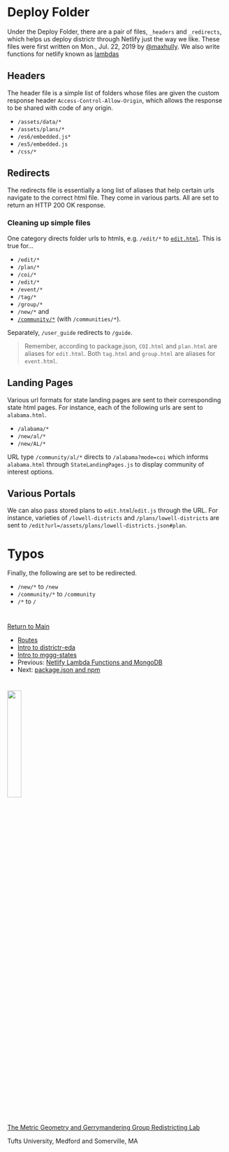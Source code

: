 # Deploy Folder

Under the Deploy Folder, there are a pair of files, `_headers` and
`_redirects`, which helps us deploy districtr through Netlify just the
way we like. These files were first written on Mon., Jul. 22, 2019 by
[@maxhully]. We also write functions for netlify known as [lambdas]

## Headers

The header file is a simple list of folders whose files are given
the custom response header `Access-Control-Allow-Origin`, which allows
the response to be shared with code of any origin. 

- `/assets/data/*`
- `/assets/plans/*`
- `/es6/embedded.js*`
- `/es5/embedded.js`
- `/css/*`

## Redirects

The redirects file is essentially a long list of aliases that help
certain urls navigate to the correct html file. They come in various
parts. All are set to return an HTTP 200 OK response.

### Cleaning up simple files

One category directs folder urls to htmls, e.g. `/edit/*` to
[`edit.html`]. This is true for...
- `/edit/*`
- `/plan/*`
- `/coi/*`
- `/edit/*`
- `/event/*`
- `/tag/*` 
- `/group/*`
- `/new/*` and
- [`/community/*`] (with `/communities/*`).

Separately, `/user_guide` redirects to `/guide`. 

> Remember, according to package.json, `COI.html` and `plan.html` are
aliases for `edit.html`. Both `tag.html` and `group.html` are aliases
for `event.html`.

## Landing Pages

Various url formats for state landing pages are sent to their
corresponding state html pages. For instance, each of the following urls
are sent to `alabama.html`. 

- `/alabama/*`
- `/new/al/*`
- `/new/AL/*`

URL type `/community/al/*` directs to `/alabama?mode=coi` which informs
`alabama.html` through `StateLandingPages.js` to display community of
interest options.

## Various Portals

We can also pass stored plans to `edit.html`/`edit.js` through the URL.
For instance, varieties of `/lowell-districts` and
`/plans/lowell-districts` are sent to
`/edit?url=/assets/plans/lowell-districts.json#plan`. 

# Typos

Finally, the following are set to be redirected.

- `/new/*` to `/new`
- `/community/*` to `/community`
- `/*`  to `/`

# #

[Return to Main](../README.md)
- [Routes](../09deployment/routes.md)
- [Intro to districtr-eda](../09deployment/districtreda.md)
- [Intro to mggg-states](../09deployment/mggg-states.md)
- Previous: [Netlify Lambda Functions and MongoDB](../09deployment/mongolambdas.md)
- Next: [package.json and npm](../09deployment/package.md)

# #

[@maxhully]: http://github.com/maxhully

[`edit.html`]: ../02editormap/editor.md
[`/community/*`]: ../05landmarks/coi.md
[lambdas]: ../09deployment/mongolambdas.md

# #

<img src="../../assets/mggg.svg" width=25%>

[The Metric Geometry and Gerrymandering Group Redistricting Lab](http://mggg.org)

Tufts University, Medford and Somerville, MA